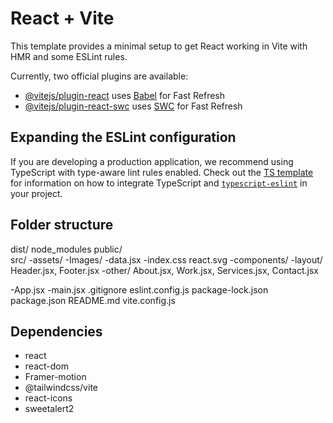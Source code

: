 # React + Vite

This template provides a minimal setup to get React working in Vite with HMR and some ESLint rules.

Currently, two official plugins are available:

- [@vitejs/plugin-react](https://github.com/vitejs/vite-plugin-react/blob/main/packages/plugin-react) uses [Babel](https://babeljs.io/) for Fast Refresh
- [@vitejs/plugin-react-swc](https://github.com/vitejs/vite-plugin-react/blob/main/packages/plugin-react-swc) uses [SWC](https://swc.rs/) for Fast Refresh

## Expanding the ESLint configuration

If you are developing a production application, we recommend using TypeScript with type-aware lint rules enabled. Check out the [TS template](https://github.com/vitejs/vite/tree/main/packages/create-vite/template-react-ts) for information on how to integrate TypeScript and [`typescript-eslint`](https://typescript-eslint.io) in your project.

## Folder structure

dist/
node_modules
public/                  
src/
  -assets/
      -Images/
      -data.jsx
      -index.css
      react.svg
  -components/
       -layout/
         Header.jsx, Footer.jsx
       -other/
         About.jsx, Work.jsx, Services.jsx, Contact.jsx
         
  -App.jsx
  -main.jsx
.gitignore
eslint.config.js
package-lock.json
package.json
README.md
vite.config.js

## Dependencies

* react
* react-dom
* Framer-motion
* @tailwindcss/vite
* react-icons
* sweetalert2



